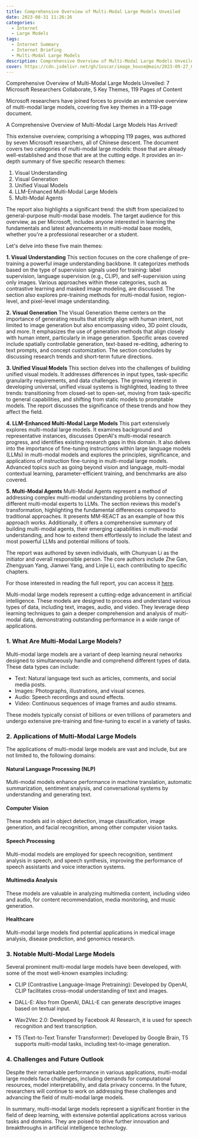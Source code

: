 ```yaml
---
title: Comprehensive Overview of Multi-Modal Large Models Unveiled
date: 2023-08-31 11:26:26
categories:
  - Internet
  - Large Models 
tags:
  - Internet Summary 
  - Internet Briefing
  - Multi-Modal Large Models
description: Comprehensive Overview of Multi-Modal Large Models Unveiled
cover: https://cdn.jsdelivr.net/gh/1oscar/image_house@main/2023-09-27_000628.png
---
```



Comprehensive Overview of Multi-Modal Large Models Unveiled: 7 Microsoft Researchers Collaborate, 5 Key Themes, 119 Pages of Content

Microsoft researchers have joined forces to provide an extensive overview of multi-modal large models, covering five key themes in a 119-page document.

A Comprehensive Overview of Multi-Modal Large Models Has Arrived!

This extensive overview, comprising a whopping 119 pages, was authored by seven Microsoft researchers, all of Chinese descent. The document covers two categories of multi-modal large models: those that are already well-established and those that are at the cutting edge. It provides an in-depth summary of five specific research themes:

1. Visual Understanding
2. Visual Generation
3. Unified Visual Models
4. LLM-Enhanced Multi-Modal Large Models
5. Multi-Modal Agents

The report also highlights a significant trend: the shift from specialized to general-purpose multi-modal base models. The target audience for this overview, as per Microsoft, includes anyone interested in learning the fundamentals and latest advancements in multi-modal base models, whether you're a professional researcher or a student.

Let's delve into these five main themes:

**1. Visual Understanding**
This section focuses on the core challenge of pre-training a powerful image understanding backbone. It categorizes methods based on the type of supervision signals used for training: label supervision, language supervision (e.g., CLIP), and self-supervision using only images. Various approaches within these categories, such as contrastive learning and masked image modeling, are discussed. The section also explores pre-training methods for multi-modal fusion, region-level, and pixel-level image understanding.

**2. Visual Generation**
The Visual Generation theme centers on the importance of generating results that strictly align with human intent, not limited to image generation but also encompassing video, 3D point clouds, and more. It emphasizes the use of generation methods that align closely with human intent, particularly in image generation. Specific areas covered include spatially controllable generation, text-based re-editing, adhering to text prompts, and concept customization. The section concludes by discussing research trends and short-term future directions.

**3. Unified Visual Models**
This section delves into the challenges of building unified visual models. It addresses differences in input types, task-specific granularity requirements, and data challenges. The growing interest in developing universal, unified visual systems is highlighted, leading to three trends: transitioning from closed-set to open-set, moving from task-specific to general capabilities, and shifting from static models to promptable models. The report discusses the significance of these trends and how they affect the field.

**4. LLM-Enhanced Multi-Modal Large Models**
This part extensively explores multi-modal large models. It examines background and representative instances, discusses OpenAI's multi-modal research progress, and identifies existing research gaps in this domain. It also delves into the importance of fine-tuning instructions within large language models (LLMs) in multi-modal models and explores the principles, significance, and applications of instruction fine-tuning in multi-modal large models. Advanced topics such as going beyond vision and language, multi-modal contextual learning, parameter-efficient training, and benchmarks are also covered.

**5. Multi-Modal Agents**
Multi-Modal Agents represent a method of addressing complex multi-modal understanding problems by connecting different multi-modal experts to LLMs. The section reviews this model's transformation, highlighting the fundamental differences compared to traditional approaches. It presents MM-REACT as an example of how this approach works. Additionally, it offers a comprehensive summary of building multi-modal agents, their emerging capabilities in multi-modal understanding, and how to extend them effortlessly to include the latest and most powerful LLMs and potential millions of tools.

The report was authored by seven individuals, with Chunyuan Li as the initiator and overall responsible person. The core authors include Zhe Gan, Zhengyuan Yang, Jianwei Yang, and Linjie Li, each contributing to specific chapters.

For those interested in reading the full report, you can access it [here](https://arxiv.org/abs/2309.10020).


Multi-modal large models represent a cutting-edge advancement in artificial intelligence. These models are designed to process and understand various types of data, including text, images, audio, and video. They leverage deep learning techniques to gain a deeper comprehension and analysis of multi-modal data, demonstrating outstanding performance in a wide range of applications.

### 1. What Are Multi-Modal Large Models?

Multi-modal large models are a variant of deep learning neural networks designed to simultaneously handle and comprehend different types of data. These data types can include:

- Text: Natural language text such as articles, comments, and social media posts.
- Images: Photographs, illustrations, and visual scenes.
- Audio: Speech recordings and sound effects.
- Video: Continuous sequences of image frames and audio streams.

These models typically consist of billions or even trillions of parameters and undergo extensive pre-training and fine-tuning to excel in a variety of tasks.

### 2. Applications of Multi-Modal Large Models

The applications of multi-modal large models are vast and include, but are not limited to, the following domains:

#### Natural Language Processing (NLP)

Multi-modal models enhance performance in machine translation, automatic summarization, sentiment analysis, and conversational systems by understanding and generating text.

#### Computer Vision

These models aid in object detection, image classification, image generation, and facial recognition, among other computer vision tasks.

#### Speech Processing

Multi-modal models are employed for speech recognition, sentiment analysis in speech, and speech synthesis, improving the performance of speech assistants and voice interaction systems.

#### Multimedia Analysis

These models are valuable in analyzing multimedia content, including video and audio, for content recommendation, media monitoring, and music generation.

#### Healthcare

Multi-modal large models find potential applications in medical image analysis, disease prediction, and genomics research.

### 3. Notable Multi-Modal Large Models

Several prominent multi-modal large models have been developed, with some of the most well-known examples including:

- CLIP (Contrastive Language-Image Pretraining): Developed by OpenAI, CLIP facilitates cross-modal understanding of text and images.

- DALL-E: Also from OpenAI, DALL-E can generate descriptive images based on textual input.

- Wav2Vec 2.0: Developed by Facebook AI Research, it is used for speech recognition and text transcription.

- T5 (Text-to-Text Transfer Transformer): Developed by Google Brain, T5 supports multi-modal tasks, including text-to-image generation.

### 4. Challenges and Future Outlook

Despite their remarkable performance in various applications, multi-modal large models face challenges, including demands for computational resources, model interpretability, and data privacy concerns. In the future, researchers will continue to work on addressing these challenges and advancing the field of multi-modal large models.

In summary, multi-modal large models represent a significant frontier in the field of deep learning, with extensive potential applications across various tasks and domains. They are poised to drive further innovation and breakthroughs in artificial intelligence technology.


